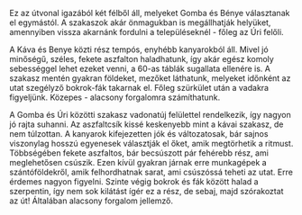 Ez az útvonal igazából két félből áll, melyeket Gomba és Bénye választanak el egymástól. A szakaszok akár önmagukban is megállhatják helyüket, amennyiben vissza akarnánk fordulni a településeknél - főleg az Úri felőli.

A Káva és Benye közti rész tempós, enyhébb kanyarokból áll. Mivel jó minőségű, széles, fekete aszfalton haladhatunk, így akár egész komoly sebességgel lehet ezeket venni, a 60-as táblák sugallata ellenére is. A szakasz mentén gyakran földeket, mezőket láthatunk, melyeket időnként az utat szegélyző bokrok-fák takarnak el. Főleg szürkület után a vadakra figyeljünk. Közepes - alacsony forgalomra számíthatunk.

A Gomba és Úri közötti szakasz vadonatúj felülettel rendelkezik, így nagyon jó rajta suhanni. Az aszfaltcsík kissé keskenyebb mint a kávai szakasz, de nem túlzottan. A kanyarok kifejezetten jók és változatosak, bár sajnos viszonylag hosszú egyenesek választják el őket, amik megtörhetik a ritmust. Többségében fekete aszfaltos, bár becsúszott pár fehérebb rész, ami meglehetősen csúszik. Ezen kívül gyakran járnak erre munkagépek a szántóföldekről, amik felhordhatnak sarat, ami csúszóssá teheti az utat. Erre érdemes nagyon figyelni. Szinte végig bokrok és fák között halad a szerpentin, így nem sok kilátást ígér ez a rész, de sebaj, majd szórakoztat az út! Általában alacsony forgalom jellemző.
